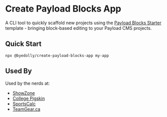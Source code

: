 # Create Payload Blocks App

A CLI tool to quickly scaffold new projects using the [Payload Blocks Starter](https://github.com/ByeDolly/Payload-Blocks-Starter/) template - bringing block-based editing to your Payload CMS projects.

## Quick Start

`npx @byedolly/create-payload-blocks-app my-app`

## Used By

Used by the nerds at:

- [ShowZone](https://showzone.gg)
- [College Pigskin](https://collegepigskin.gg)
- [SportsCalc](https://sportcalcs.com)
- [TeamGear.ca](https://teamgear.ca)
